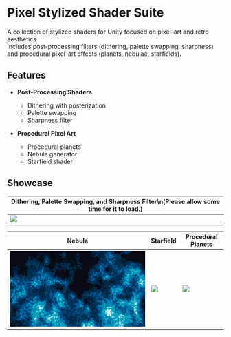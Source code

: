 # Pixel Stylized Shader Suite

A collection of stylized shaders for Unity focused on pixel-art and retro aesthetics.  
Includes post-processing filters (dithering, palette swapping, sharpness) and procedural pixel-art effects (planets, nebulae, starfields).

## Features

- **Post-Processing Shaders**
  - Dithering with posterization
  - Palette swapping
  - Sharpness filter

- **Procedural Pixel Art**
  - Procedural planets
  - Nebula generator
  - Starfield shader

## Showcase
| Dithering, Palette Swapping, and Sharpness Filter\n(Please allow some time for it to load.) |
|---------------------------------------------------|
| ![](docs/images/dither.gif) |

| Nebula | Starfield | Procedural Planets |
|--------|-----------|------------------|
| ![](docs/images/nebula.png) | ![](docs/images/starfield.gif) | ![](docs/images/procplanet.gif) |
